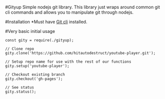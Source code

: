 #Gityup
Simple nodejs git library.
This library just wraps around common git cli commands and allows you to manipulate git through nodejs.

#Installation
*Must have [Git cli](https://git-scm.com/downloads) installed.

#Very basic initial usage

```
const gity = require(./gityup);

// Clone repo
gity.clone('https://github.com/hitautodestruct/youtube-player.git');

// Setup repo name for use with the rest of our functions
gity.setup('youtube-player');

// Checkout existing branch
gity.checkout('gh-pages');

// See status
gity.status();

```
